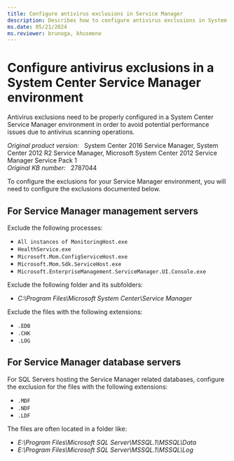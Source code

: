 ```yaml
---
title: Configure antivirus exclusions in Service Manager
description: Describes how to configure antivirus exclusions in System Center Service Manager.
ms.date: 05/21/2024
ms.reviewer: brunoga, khusmeno
---
```

# Configure antivirus exclusions in a System Center Service Manager environment

Antivirus exclusions need to be properly configured in a System Center Service Manager environment in order to avoid potential performance issues due to antivirus scanning operations.

_Original product version:_ &nbsp; System Center 2016 Service Manager, System Center 2012 R2 Service Manager, Microsoft System Center 2012 Service Manager Service Pack 1  
_Original KB number:_ &nbsp; 2787044

To configure the exclusions for your Service Manager environment, you will need to configure the exclusions documented below.

## For Service Manager management servers

Exclude the following processes:

- `All instances of MonitoringHost.exe`
- `HealthService.exe`
- `Microsoft.Mom.ConfigServiceHost.exe`
- `Microsoft.Mom.Sdk.ServiceHost.exe`
- `Microsoft.EnterpriseManagement.ServiceManager.UI.Console.exe`

Exclude the following folder and its subfolders:

- *C:\Program Files\Microsoft System Center\Service Manager*

Exclude the files with the following extensions:

- `.EDB`
- `.CHK`
- `.LOG`

## For Service Manager database servers

For SQL Servers hosting the Service Manager related databases, configure the exclusion for the files with the following extensions:

- `.MDF`
- `.NDF`
- `.LDF`

The files are often located in a folder like:

- *E:\Program Files\Microsoft SQL Server\MSSQL.1\MSSQL\Data*
- *E:\Program Files\Microsoft SQL Server\MSSQL.1\MSSQL\Log*
